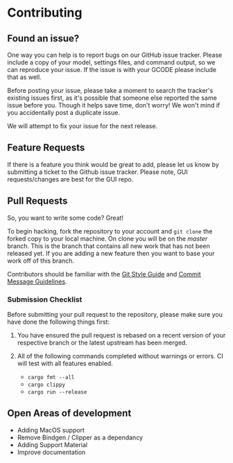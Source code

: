 # Contributing
## Found an issue?
One way you can help is to report bugs on our GitHub issue tracker. Please include a copy of your model, settings files, and command output, so we can reproduce your issue. If the issue is with your GCODE please include that as well.

Before posting your issue, please take a moment to search the tracker's existing issues first, as it's possible that someone else reported the same issue before you. Though it helps save time, don't worry! We won't mind if you accidentally post a duplicate issue.

We will attempt to fix your issue for the next release.

## Feature Requests

If there is a feature you think would be great to add, please let us know by submitting a ticket to the Github issue tracker. Please note, GUI requests/changes are best for the GUI repo.

## Pull Requests

So, you want to write some code? Great!

To begin hacking, fork the repository to your account and `git clone` the forked
copy to your local machine. On clone you will be on the *master* branch. This
is the branch that contains all new work that has not been released yet. If you
are adding a new feature then you want to base your work off of this branch.

Contributors should be familiar with the [Git Style Guide](https://github.com/agis/git-style-guide) and [Commit Message Guidelines](https://gist.github.com/robertpainsi/b632364184e70900af4ab688decf6f53).

### Submission Checklist

Before submitting your pull request to the repository, please make sure you have
done the following things first:

1. You have ensured the pull request is rebased on a recent version of your
   respective branch or the latest upstream has been merged.

1. All of the following commands completed without warnings or errors.  CI will test with all features enabled.
   - `cargo fmt --all`
   - `cargo clippy`
   - `cargo run --release`


## Open Areas of development
* Adding MacOS support
* Remove Bindgen / Clipper as a dependancy
* Adding Support Material
* Improve documentation
